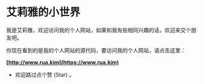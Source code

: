 # 艾莉雅的小世界

我是艾莉雅，欢迎访问我的个人网站，如果和我有些相同兴趣的话，欢迎来交个朋友吧。

你现在看到的是我的个人网站的源代码，要访问我的个人网站，请点击这里：

**[http://www.rua.kim](https://www.rua.kim)**

- 欢迎路过点个赞 (Star) 。